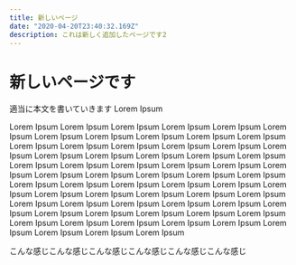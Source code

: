 ```yaml
---
title: 新しいページ
date: "2020-04-20T23:40:32.169Z"
description: これは新しく追加したページです2
---
```


# 新しいページです

適当に本文を書いていきます
Lorem Ipsum

Lorem Ipsum
Lorem Ipsum
Lorem Ipsum
Lorem Ipsum
Lorem Ipsum
Lorem Ipsum
Lorem Ipsum
Lorem Ipsum
Lorem Ipsum
Lorem Ipsum
Lorem Ipsum
Lorem Ipsum
Lorem Ipsum
Lorem Ipsum
Lorem Ipsum
Lorem Ipsum
Lorem Ipsum
Lorem Ipsum
Lorem Ipsum
Lorem Ipsum
Lorem Ipsum
Lorem Ipsum
Lorem Ipsum
Lorem Ipsum
Lorem Ipsum
Lorem Ipsum
Lorem Ipsum
Lorem Ipsum
Lorem Ipsum
Lorem Ipsum
Lorem Ipsum
Lorem Ipsum
Lorem Ipsum
Lorem Ipsum
Lorem Ipsum
Lorem Ipsum
Lorem Ipsum
Lorem Ipsum
Lorem Ipsum
Lorem Ipsum
Lorem Ipsum
Lorem Ipsum
Lorem Ipsum
Lorem Ipsum
Lorem Ipsum
Lorem Ipsum
Lorem Ipsum
Lorem Ipsum
Lorem Ipsum
Lorem Ipsum
Lorem Ipsum
Lorem Ipsum
Lorem Ipsum
Lorem Ipsum
Lorem Ipsum
Lorem Ipsum
Lorem Ipsum
Lorem Ipsum
Lorem Ipsum
Lorem Ipsum
Lorem Ipsum
Lorem Ipsum
Lorem Ipsum
Lorem Ipsum

こんな感じこんな感じこんな感じこんな感じこんな感じこんな感じ